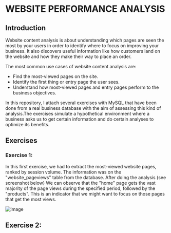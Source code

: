 # WEBSITE PERFORMANCE ANALYSIS

## Introduction
Website content analysis is about understanding which pages are seen the most by your users in order to identify where to focus on improving your business. It also discovers useful information like how customers land on the website and how they make their way to place an order. 

The most common use cases of website content analysis are:

- Find the most-viewed pages on the site.
- Identify the first thing or entry page the user sees.
- Understand how most-viewed pages and entry pages perform to the business objectives.

In this repository, I attach several exercises with MySQL that have been done from a real business database with the aim of assessing this kind of analysis.The exercises simulate a hypothetical environment where a business asks us to get certain information and do certain analyses to optimize its benefits.

## Exercises

### Exercise 1:
In this first exercise, we had to extract the most-viewed website pages, ranked by session volume. The information was on the "website_pageviews" table from the database. 
After doing the analysis (see screenshot below) We can observe that the "home" page gets the vast majority of the page views during the specified period, followed by the "products". 
This is an indicator that we might want to focus on those pages that get the most views. 

![image](https://github.com/IhonaMaria/Website-performance-analysis/assets/119692820/a9117e16-20bf-4dc6-81d1-e947cf7f5337)


## Exercise 2:
